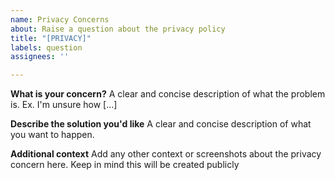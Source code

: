 ```yaml
---
name: Privacy Concerns
about: Raise a question about the privacy policy
title: "[PRIVACY]"
labels: question
assignees: ''

---
```


**What is your concern?**
A clear and concise description of what the problem is. Ex. I'm unsure how [...]

**Describe the solution you'd like**
A clear and concise description of what you want to happen.

**Additional context**
Add any other context or screenshots about the privacy concern here. Keep in mind this will be created publicly
